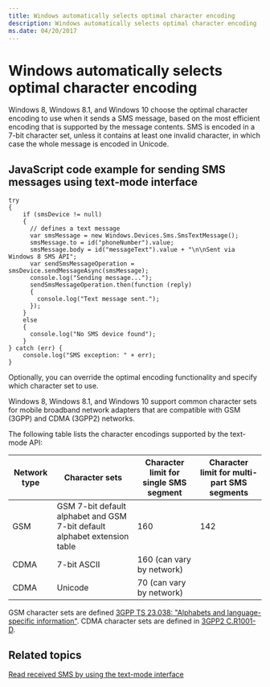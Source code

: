 ```yaml
---
title: Windows automatically selects optimal character encoding
description: Windows automatically selects optimal character encoding
ms.date: 04/20/2017
---
```


# Windows automatically selects optimal character encoding

Windows 8, Windows 8.1, and Windows 10 choose the optimal character encoding to use when it sends a SMS message, based on the most efficient encoding that is supported by the message contents. SMS is encoded in a 7-bit character set, unless it contains at least one invalid character, in which case the whole message is encoded in Unicode.

## JavaScript code example for sending SMS messages using text-mode interface

``` syntax
try
{
    if (smsDevice != null)
    {
      // defines a text message
      var smsMessage = new Windows.Devices.Sms.SmsTextMessage();
      smsMessage.to = id("phoneNumber").value;
      smsMessage.body = id("messageText").value + "\n\nSent via Windows 8 SMS API";
      var sendSmsMessageOperation = smsDevice.sendMessageAsync(smsMessage);
      console.log("Sending message...");
      sendSmsMessageOperation.then(function (reply)
      {
        console.log("Text message sent.");
      });
    }
    else
    {
      console.log("No SMS device found");
    }
} catch (err) {
    console.log("SMS exception: " + err);
}
```

Optionally, you can override the optimal encoding functionality and specify which character set to use.

Windows 8, Windows 8.1, and Windows 10 support common character sets for mobile broadband network adapters that are compatible with GSM (3GPP) and CDMA (3GPP2) networks.

The following table lists the character encodings supported by the text-mode API:

|Network type|Character sets|Character limit for single SMS segment|Character limit for multi-part SMS segments|
|----|----|----|----|
|GSM|GSM 7-bit default alphabet and GSM 7-bit default alphabet extension table|160|142|
|CDMA|7-bit ASCII|160 (can vary by network)| |
|CDMA|Unicode|70 (can vary by network)| |

GSM character sets are defined [3GPP TS 23.038: "Alphabets and language-specific information"](https://portal.3gpp.org/desktopmodules/Specifications/SpecificationDetails.aspx?specificationId=745). CDMA character sets are defined in [3GPP2 C.R1001-D](http://www.3gpp2.org/Public_html/).

## Related topics

[Read received SMS by using the text-mode interface](read-received-sms-by-using-the-text-mode-interface.md)
